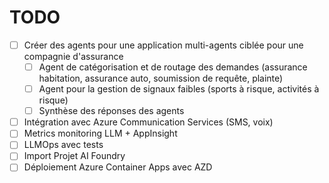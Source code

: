 # TODO

- [ ] Créer des agents pour une application multi-agents ciblée pour une compagnie d'assurance
    - [ ] Agent de catégorisation et de routage des demandes (assurance habitation, assurance auto, soumission de requête, plainte)
    - [ ] Agent pour la gestion de signaux faibles (sports à risque, activités à risque)
    - [ ] Synthèse des réponses des agents
- [ ] Intégration avec Azure Communication Services (SMS, voix)
- [ ] Metrics monitoring LLM + AppInsight
- [ ] LLMOps avec tests
- [ ] Import Projet AI Foundry
- [ ] Déploiement Azure Container Apps avec AZD